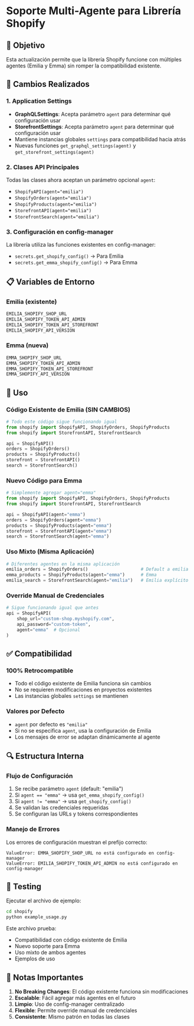 # Soporte Multi-Agente para Librería Shopify

## 🎯 Objetivo

Esta actualización permite que la librería Shopify funcione con múltiples agentes (Emilia y Emma) sin romper la compatibilidad existente.

## 🔧 Cambios Realizados

### 1. Application Settings
- **GraphQLSettings**: Acepta parámetro `agent` para determinar qué configuración usar
- **StorefrontSettings**: Acepta parámetro `agent` para determinar qué configuración usar
- Mantiene instancias globales `settings` para compatibilidad hacia atrás
- Nuevas funciones `get_graphql_settings(agent)` y `get_storefront_settings(agent)`

### 2. Clases API Principales
Todas las clases ahora aceptan un parámetro opcional `agent`:
- `ShopifyAPI(agent="emilia")`
- `ShopifyOrders(agent="emilia")`
- `ShopifyProducts(agent="emilia")`
- `StorefrontAPI(agent="emilia")`
- `StorefrontSearch(agent="emilia")`

### 3. Configuración en config-manager
La librería utiliza las funciones existentes en config-manager:
- `secrets.get_shopify_config()` → Para Emilia
- `secrets.get_emma_shopify_config()` → Para Emma

## 📋 Variables de Entorno

### Emilia (existente)
```bash
EMILIA_SHOPIFY_SHOP_URL
EMILIA_SHOPIFY_TOKEN_API_ADMIN
EMILIA_SHOPIFY_TOKEN_API_STOREFRONT
EMILIA_SHOPIFY_API_VERSION
```

### Emma (nueva)
```bash
EMMA_SHOPIFY_SHOP_URL
EMMA_SHOPIFY_TOKEN_API_ADMIN
EMMA_SHOPIFY_TOKEN_API_STOREFRONT
EMMA_SHOPIFY_API_VERSION
```

## 🚀 Uso

### Código Existente de Emilia (SIN CAMBIOS)
```python
# Todo este código sigue funcionando igual
from shopify import ShopifyAPI, ShopifyOrders, ShopifyProducts
from shopify import StorefrontAPI, StorefrontSearch

api = ShopifyAPI()
orders = ShopifyOrders()
products = ShopifyProducts()
storefront = StorefrontAPI()
search = StorefrontSearch()
```

### Nuevo Código para Emma
```python
# Simplemente agregar agent="emma"
from shopify import ShopifyAPI, ShopifyOrders, ShopifyProducts
from shopify import StorefrontAPI, StorefrontSearch

api = ShopifyAPI(agent="emma")
orders = ShopifyOrders(agent="emma")
products = ShopifyProducts(agent="emma")
storefront = StorefrontAPI(agent="emma")
search = StorefrontSearch(agent="emma")
```

### Uso Mixto (Misma Aplicación)
```python
# Diferentes agentes en la misma aplicación
emilia_orders = ShopifyOrders()                    # Default a emilia
emma_products = ShopifyProducts(agent="emma")      # Emma
emilia_search = StorefrontSearch(agent="emilia")   # Emilia explícito
```

### Override Manual de Credenciales
```python
# Sigue funcionando igual que antes
api = ShopifyAPI(
    shop_url="custom-shop.myshopify.com",
    api_password="custom-token",
    agent="emma"  # Opcional
)
```

## ✅ Compatibilidad

### 100% Retrocompatible
- Todo el código existente de Emilia funciona sin cambios
- No se requieren modificaciones en proyectos existentes
- Las instancias globales `settings` se mantienen

### Valores por Defecto
- `agent` por defecto es `"emilia"`
- Si no se especifica `agent`, usa la configuración de Emilia
- Los mensajes de error se adaptan dinámicamente al agente

## 🔍 Estructura Interna

### Flujo de Configuración
1. Se recibe parámetro `agent` (default: "emilia")
2. Si `agent == "emma"` → usa `get_emma_shopify_config()`
3. Si `agent != "emma"` → usa `get_shopify_config()`
4. Se validan las credenciales requeridas
5. Se configuran las URLs y tokens correspondientes

### Manejo de Errores
Los errores de configuración muestran el prefijo correcto:
```
ValueError: EMMA_SHOPIFY_SHOP_URL no está configurado en config-manager
ValueError: EMILIA_SHOPIFY_TOKEN_API_ADMIN no está configurado en config-manager
```

## 🧪 Testing

Ejecutar el archivo de ejemplo:
```bash
cd shopify
python example_usage.py
```

Este archivo prueba:
- Compatibilidad con código existente de Emilia
- Nuevo soporte para Emma
- Uso mixto de ambos agentes
- Ejemplos de uso

## 📝 Notas Importantes

1. **No Breaking Changes**: El código existente funciona sin modificaciones
2. **Escalable**: Fácil agregar más agentes en el futuro
3. **Limpio**: Uso de config-manager centralizado
4. **Flexible**: Permite override manual de credenciales
5. **Consistente**: Mismo patrón en todas las clases
